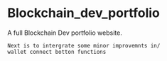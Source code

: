 # Blockchain_dev_portfolio
A full Blockchain Dev portfolio website.
```
Next is to intergrate some minor improvemnts in/
wallet connect botton functions 
